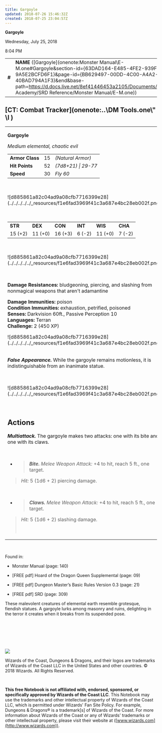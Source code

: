 ```yaml
---
title: Gargoyle
updated: 2018-07-26 15:46:32Z
created: 2018-07-25 23:04:57Z
---
```


**Gargoyle**

Wednesday, July 25, 2018

8:04 PM

|        |                                                                                                                                                                                                                                                                                          |        |        |        |     |       |        |
|--------|------------------------------------------------------------------------------------------------------------------------------------------------------------------------------------------------------------------------------------------------------------------------------------------|--------|--------|--------|-----|-------|--------|
| **\#** | **NAME** ([Gargoyle](onenote:Monster Manual\\E-M.one#Gargoyle&section-id={63DAD164-E485-4FE2-939F-9A5E2BCFD6F1}&page-id={BB629497-00DD-4C00-A4A2-40BAD794A1F3}&end&base-path=https://d.docs.live.net/8ef41446453a2105/Documents/Adventure Academy/SRD Reference/Monster Manual/E-M.one)) | **15** | **52** | **52** | \-  | Notes | 450 XP |

## [CT: Combat Tracker](onenote:..\\DM Tools.one\\" \l )

<table><tbody><tr class="odd"><td><p><strong>Gargoyle</strong></p><p><em>Medium elemental, chaotic evil<br />
</em></p><table><tbody><tr class="odd"><td><strong>Armor Class</strong></td><td>15</td><td><em>(Natural Armor)</em></td></tr><tr class="even"><td><strong>Hit Points</strong></td><td>52</td><td><em>(7d8+21) | 29-77</em></td></tr><tr class="odd"><td><strong>Speed</strong></td><td>30</td><td><em>Fly 60</em></td></tr></tbody></table><p> </p><p>![d885861a82c04ad9a08cfb7716399e28](../../../../../_resources/f1e6fad3969f41c3a687e4bc28eb002f.png)</p><p> </p><table><tbody><tr class="odd"><td><strong>STR</strong></td><td><strong>DEX</strong></td><td><strong>CON</strong></td><td><strong>INT</strong></td><td><strong>WIS</strong></td><td><strong>CHA</strong></td></tr><tr class="even"><td>15 (+2)</td><td>11 (+0)</td><td>16 (+3)</td><td>6 (-2)</td><td>11 (+0)</td><td>7 (-2)</td></tr></tbody></table><p> </p><p>![d885861a82c04ad9a08cfb7716399e28](../../../../../_resources/f1e6fad3969f41c3a687e4bc28eb002f.png)</p><p> </p><p><strong>Damage Resistances:</strong> bludgeoning, piercing, and slashing from nonmagical weapons that aren't adamantine</p><p><strong>Damage Immunities:</strong> poison<br />
<strong>Condition Immunities:</strong> exhaustion, petrified, poisoned<br />
<strong>Senses:</strong> Darkvision 60ft., Passive Perception 10<br />
<strong>Languages:</strong> Terran<br />
<strong>Challenge:</strong> 2 (450 XP)</p><p>![d885861a82c04ad9a08cfb7716399e28](../../../../../_resources/f1e6fad3969f41c3a687e4bc28eb002f.png)</p><p><em><strong><br />
False Appearance.</strong></em> While the gargoyle remains motionless, it is indistinguishable from an inanimate statue.</p><p> </p><p>![d885861a82c04ad9a08cfb7716399e28](../../../../../_resources/f1e6fad3969f41c3a687e4bc28eb002f.png)</p><p> </p><h2 id="actions"><strong>Actions</strong></h2><p><em><strong>Multiattack.</strong></em> The gargoyle makes two attacks: one with its bite and one with its claws.</p><p> </p><ul><li><blockquote><p><em><strong>Bite.</strong> Melee Weapon Attack:</em> +4 to hit, reach 5 ft., one target.</p></blockquote></li></ul><blockquote><p><em>Hit:</em> 5 (1d6 + 2) piercing damage.</p></blockquote><p> </p><ul><li><blockquote><p><em><strong>Claws.</strong> Melee Weapon Attack:</em> +4 to hit, reach 5 ft., one target.</p></blockquote></li></ul><blockquote><p><em>Hit:</em> 5 (1d6 + 2) slashing damage.</p><p> </p></blockquote></td></tr></tbody></table>

 

Found in:

-   Monster Manual (page: 140)

-   \[FREE pdf\] Hoard of the Dragon Queen Supplemental (page: 09)

-   \[FREE pdf\] Dungeon Master’s Basic Rules Version 0.3 (page: 21)

-   \[FREE pdf\] SRD (page: 309)

These malevolent creatures of elemental earth resemble grotesque, fiendish statues. A gargoyle lurks among masonry and ruins, delighting in the terror it creates when it breaks from its suspended pose.

 

 

 

![](tmp\media\image2.png)

Wizards of the Coast, Dungeons & Dragons, and their logos are trademarks of Wizards of the Coast LLC in the United States and other countries. © 2018 Wizards. All Rights Reserved.

 

**This free Notebook is not affiliated with, endorsed, sponsored, or specifically approved by Wizards of the Coast LLC**. This Notebook may use the trademarks and other intellectual property of Wizards of the Coast LLC, which is permitted under Wizards' Fan Site Policy. For example, Dungeons & Dragons® is a trademark\[s\] of Wizards of the Coast. For more information about Wizards of the Coast or any of Wizards' trademarks or other intellectual property, please visit their website at ([www.wizards.com](http://www.wizards.com)).
